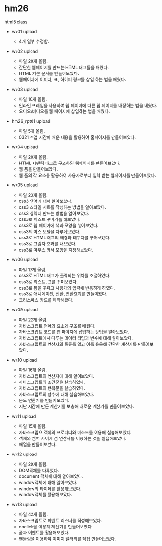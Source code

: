 # hm26
html5 class

- wk01 upload 
  - 4개 일부 수정함.

- wk02 upload
  - 파일 20개 올림.
  - 간단한 웹페이지를 만드는 HTML 태그들을 배웠다.
  - HTML 기본 문서를 만들어보았다.
  - 웹페이지에 이미지, 표, 하이퍼 링크를 삽입 하는 법을 배웠다.
  
- wk03 upload
  - 파일 10개 올림.
  - 인라인 프레임을 사용하여 웹 페이지에 다른 웹 페이지를 내장하는 법을 배웠다.
  - 오디오/비디오를 웹 페이지에 삽입하는 법을 배웠다.
  
- hm26_rpt01 upload
  - 파일 5개 올림.
  - 0321 수업 시간에 배운 내용을 활용하여 홈페이지를 만들어보았다.
  
- wk04 upload
  - 파일 20개 올림.
  - HTML 시맨틱 태그로 구조화된 웹페이지를 만들어보았다.
  - 웹 폼을 만들어보았다.
  - 웹 폼의 각 요소를 활용하여 사용자로부터 입력 받는 웹페이지를 만들어보았다.
  
- wk05 upload
  - 파일 23개 올림.
  - css3 언어에 대해 알아보았다.
  - css3 스타일 시트를 작성하는 방법을 알아보았다.
  - css3 셀렉터 만드는 방법을 알아보았다.
  - css3로 텍스트 꾸미기를 해보았다.
  - css3로 웹 페이지에 색과 모양을 넣어보았다.
  - css3의 박스 모델을 다루어보았다.
  - css3로 HTML 태그의 배경과 테두리를 꾸며보았다.
  - css3로 그림자 효과를 내보았다.
  - css3로 마우스 커서 모양을 지정해보았다.
  
- wk06 upload
  - 파일 17개 올림.
  - css3로 HTML 태그가 출력되는 위치를 조절하였다.
  - css3로 리스트, 표를 꾸며보았다.
  - css3로 폼을 꾸미고 사용자의 입력에 반응하게 하였다.
  - css3로 애니메이션, 전환, 변환효과를 만들어봤다.
  - 크리스마스 카드를 제작해봤다.
  
- wk09 upload
  - 파일 22개 올림.
  - 자바스크립트 언어의 요소와 구조를 배웠다.
  - 자바스크립트 코드를 웹 페이지에 삽입하는 방법을 알아보았다.
  - 자바스크립트에서 다루는 데이터 타입과 변수에 대해 알아보았다.
  - 자바스크립트의 연산자의 종류를 알고 이를 응용해 간단한 계산기를 만들어보았다.
  
- wk10 upload
  - 파일 16개 올림.
  - 자바스크립트의 연산자에 대해 알아보았다.
  - 자바스크립트의 조건문을 실습하였다.
  - 자바스크립트의 반복문을 실습하였다.
  - 자바스크립트의 함수에 대해 실습해보았다.
  - 온도 변환기를 만들어보았다.
  - 지난 시간에 만든 계산기를 보충해 새로운 계산기를 만들어보았다.

- wk11 upload
  - 파일 15개 올림.
  - 자바스크립으 객체의 프로퍼티와 메소드를 이용해 실습해보았다.
  - 객체와 멤버 사이에 점 연산자를 이용하는 것을 실습해보았다.
  - 배열을 만들어보았다.
  
- wk12 upload
  - 파일 29개 올림.
  - DOM객체를 다루었다.
  - document 객체에 대해 알아보았다.
  - window객체에 대해 알아보았다.
  - window의 타이머를 활용해보았다.
  - window객체를 활용해보았다.
  
- wk13 upload
  - 파일 42개 올림.
  - 자바스크립트로 이벤트 리스너를 작성해보았다.
  - onclick을 이용해 계산기를 만들어보았다.
  - 폼과 이벤트를 활용해보았다.
  - 핸들링을 이용하여 이미지 갤러리를 직접 만들어보았다.
